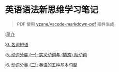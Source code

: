 # 英语语法新思维学习笔记

> PDF 使用 [yzane/vscode-markdown-pdf](https://github.com/yzane/vscode-markdown-pdf)
> 插件生成

:[简介](README.md)

<div class="page"/>

:[0. 名词短语](1_0_noun_phrase.md)

<div class="page"/>

:[5. 动词分类 (一): 实义动词与 (情态) 助动词](1_5_content_verbs_and_modal_auxiliary_verbs.md)

<div class="page"/>

:[6. 动词分类 (二): 英语的五种基本句型](1_6_five_basic_sentence_patterns.md)
